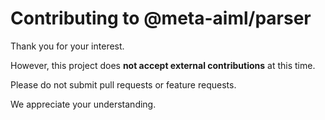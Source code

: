 # Contributing to @meta-aiml/parser

Thank you for your interest.

However, this project does **not accept external contributions** at this time.

Please do not submit pull requests or feature requests.

We appreciate your understanding.
